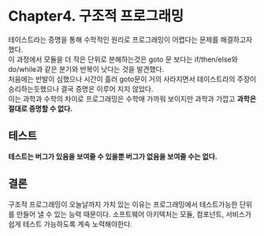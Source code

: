 # Chapter4. 구조적 프로그래밍

테이스트라는 증명을 통해 수학적인 원리로 프로그래밍이 어렵다는 문제를 해결하고자 했다.  
이 과정에서 모듈을 더 작은 단위로 분해하는것은 goto 문 보다는 if/then/else와 do/while과 같은 분기와 반복이 낫다는 것을 발견했다.  
처음에는 반발이 심했으나 시간이 흘러 goto문이 거의 사라지면서 테이스트라의 주장이 승리하는듯했으나 결국 증명은 이루어 지지 않았다.  
이는 과학과 수학의 차이로 프로그래밍은 수학애 가까워 보이지만 과학과 가깝고 **과학은 절대로 증명할 수 없다.**

## 테스트
**테스트는 버그가 있음을 보여줄 수 있을뿐 버그가 없음을 보여줄 수는 없다.**

## 결론
구조적 프로그래밍이 오늘날까지 가치 있는 이유는 프로그래밍에서 테스트가능한 단위를 만들어 낼 수 있는 능력 때문이다.
소프트웨어 아키텍처는 모듈, 컴포넌트, 서비스가 쉽게 테스트 가능하도록 계속 노력해야한다.
